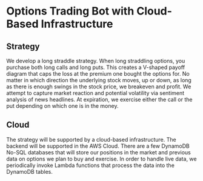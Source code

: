 # Options Trading Bot with Cloud-Based Infrastructure

## Strategy
We develop a long straddle strategy. When long straddling options,
you purchase both long calls and long puts. This creates a V-shaped
payoff diagram that caps the loss at the premium one bought the options for.
No matter in which direction the underlying stock moves, up or down,
as long as there is enough swings in the stock price, we breakeven and profit.
We attempt to capture market reaction and potential volatility via sentiment
analysis of news headlines. At expiration, we exercise either the call or the
put depending on which one is in the money.

## Cloud
The strategy will be supported by a cloud-based infrastructure. The backend 
will be supported in the AWS Cloud. There are a few DynamoDB No-SQL databases 
that will store our positions in the market and previous data on options we plan
to buy and exercise. In order to handle live data, we periodically invoke
Lambda functions that process the data into the DynamoDB tables.